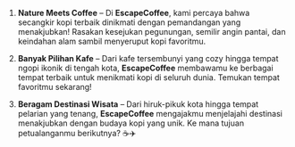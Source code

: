 1. **Nature Meets Coffee** – Di **EscapeCoffee**, kami percaya bahwa secangkir kopi terbaik dinikmati dengan pemandangan yang menakjubkan! Rasakan kesejukan pegunungan, semilir angin pantai, dan keindahan alam sambil menyeruput kopi favoritmu.  

2. **Banyak Pilihan Kafe** – Dari kafe tersembunyi yang cozy hingga tempat ngopi ikonik di tengah kota, **EscapeCoffee** membawamu ke berbagai tempat terbaik untuk menikmati kopi di seluruh dunia. Temukan tempat favoritmu sekarang!  

3. **Beragam Destinasi Wisata** – Dari hiruk-pikuk kota hingga tempat pelarian yang tenang, **EscapeCoffee** mengajakmu menjelajahi destinasi menakjubkan dengan budaya kopi yang unik. Ke mana tujuan petualanganmu berikutnya? ☕✈️
